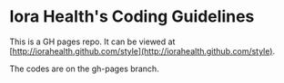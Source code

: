 Iora Health's Coding Guidelines
===============================


This is a GH pages repo.  It can be viewed at [http://iorahealth.github.com/style](http://iorahealth.github.com/style).

The codes are on the gh-pages branch.

